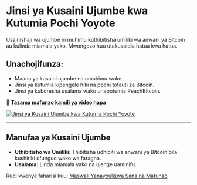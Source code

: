 # Jinsi ya Kusaini Ujumbe kwa Kutumia Pochi Yoyote

Usainishaji wa ujumbe ni muhimu kuthibitisha umiliki wa anwani ya Bitcoin au kulinda miamala yako. Mwongozo huu utakusaidia hatua kwa hatua.

## **Unachojifunza:**
- Maana ya kusaini ujumbe na umuhimu wake.  
- Jinsi ya kutumia kipengele hiki na pochi tofauti za Bitcoin.  
- Jinsi ya kuboresha usalama wako unapotumia PeachBitcoin.  

🔗 **[Tazama mafunzo kamili ya video hapa](https://www.youtube.com/watch?v=xgewSfhLgtY)**  

[![Jinsi ya Kusaini Ujumbe kwa Kutumia Pochi Yoyote](https://img.youtube.com/vi/xgewSfhLgtY/0.jpg)](https://www.youtube.com/watch?v=xgewSfhLgtY)  

---

## **Manufaa ya Kusaini Ujumbe**
- **Uthibitisho wa Umiliki:** Thibitisha udhibiti wa anwani ya Bitcoin bila kushiriki ufunguo wako wa faragha.  
- **Usalama:** Linda miamala yako na ujenge uaminifu.  

Rudi kwenye faharisi kuu: [Maswali Yanayoulizwa Sana na Mafunzo](/faq/tutorials)
